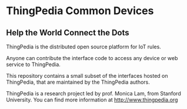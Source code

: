 # ThingPedia Common Devices

## Help the World Connect the Dots

ThingPedia is the distributed open source platform for IoT rules.

Anyone can contribute the interface code to access any device or
web service to ThingPedia.

This repository contains a small subset of the interfaces hosted
on ThingPedia, that are maintained by the ThingPedia authors.

ThingPedia is a research project led by prof. Monica Lam, from Stanford University.
You can find more information at http://www.thingpedia.org


